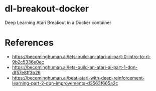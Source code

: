 # dl-breakout-docker
Deep Learning Atari Breakout in a Docker container

# References

- https://becominghuman.ai/lets-build-an-atari-ai-part-0-intro-to-rl-9b2c5336e0ec
- https://becominghuman.ai/lets-build-an-atari-ai-part-1-dqn-df57e8ff3b26
- https://becominghuman.ai/beat-atari-with-deep-reinforcement-learning-part-2-dqn-improvements-d3563f665a2c
